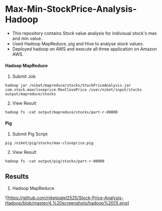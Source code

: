 # Max-Min-StockPrice-Analysis-Hadoop

- This repository contains Stock value analysis for indivisual stock's max and min value.. 
- Used Hadoop MapReduce, pig and Hive to analyse stock values.
- Deployed hadoop on AWS and execute all three application on Amazon AWS.


#### Hadoop MapReduce

1. Submit Job
``` 
hadoop jar /niket/mapreduce/stocks/StockPriceAnalysis.jar com.stock.maxcloseprice.MaxClosePrice /user/niket/input/stocks output/mapreduce/stocks
```

2. View Result
```
hadoop fs -cat output/mapreduce/stocks/part-r-00000
```


#### Pig

1. Submit Pig Script
```
pig /niket/pig/stocks/max-closeprice.pig
```

2. View Result
```
hadoop fs -cat output/pig/stocks/part-r-00000
```





## Results

1. Hadoop MapReduce


![https://github.com/niketpatel2525/Stock-Price-Analysis-Hadoop/blob/master/4.%20screenshots/hadoop%20(1).png]